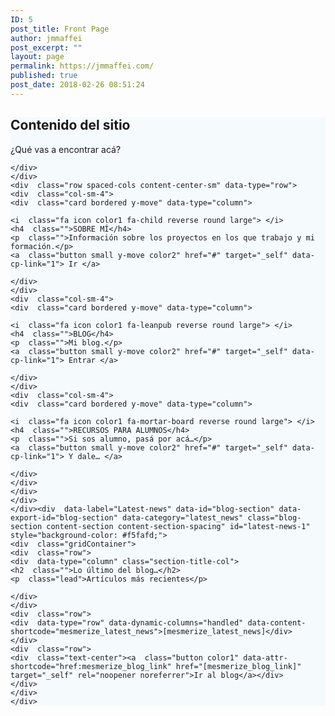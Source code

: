 ```yaml
---
ID: 5
post_title: Front Page
author: jmmaffei
post_excerpt: ""
layout: page
permalink: https://jmmaffei.com/
published: true
post_date: 2018-02-26 08:51:24
---
```

<div  data-label="Features" data-id="features-13-card-bordered" data-export-id="features-13-card-bordered" data-category="features" class="features-13 content-section content-section-spacing" id="contenido" style="background-color: #f5fafd;">
    <div  class="gridContainer">
    <div  class="row text-center">
    <div  class="section-title-col" data-type="column">
    <h2  class="">Contenido del sitio</h2>
    <p  class="lead">¿Qué vas a encontrar acá?</p>
    
    </div>
    </div>
    <div  class="row spaced-cols content-center-sm" data-type="row">
    <div  class="col-sm-4">
    <div  class="card bordered y-move" data-type="column">
    
    <i  class="fa icon color1 fa-child reverse round large"> </i>
    <h4  class="">SOBRE MÍ</h4>
    <p  class="">Información sobre los proyectos en los que trabajo y mi formación.</p>
    <a  class="button small y-move color2" href="#" target="_self" data-cp-link="1"> Ir </a>
    
    </div>
    </div>
    <div  class="col-sm-4">
    <div  class="card bordered y-move" data-type="column">
    
    <i  class="fa icon color1 fa-leanpub reverse round large"> </i>
    <h4  class="">BLOG</h4>
    <p  class="">Mi blog.</p>
    <a  class="button small y-move color2" href="#" target="_self" data-cp-link="1"> Entrar </a>
    
    </div>
    </div>
    <div  class="col-sm-4">
    <div  class="card bordered y-move" data-type="column">
    
    <i  class="fa icon color1 fa-mortar-board reverse round large"> </i>
    <h4  class="">RECURSOS PARA ALUMNOS</h4>
    <p  class="">Si sos alumno, pasá por acá…</p>
    <a  class="button small y-move color2" href="#" target="_self" data-cp-link="1"> Y dale… </a>
    
    </div>
    </div>
    </div>
    </div>
    </div><div  data-label="Latest-news" data-id="blog-section" data-export-id="blog-section" data-category="latest_news" class="blog-section content-section content-section-spacing" id="latest-news-1" style="background-color: #f5fafd;">
    <div  class="gridContainer">
    <div  class="row">
    <div  data-type="column" class="section-title-col">
    <h2  class="">Lo último del blog…</h2>
    <p  class="lead">Artículos más recientes</p>
    
    </div>
    </div>
    <div  class="row">
    <div  data-type="row" data-dynamic-columns="handled" data-content-shortcode="mesmerize_latest_news">[mesmerize_latest_news]</div>
    </div>
    <div  class="row">
    <div  class="text-center"><a  class="button color1" data-attr-shortcode="href:mesmerize_blog_link" href="[mesmerize_blog_link]" target="_self" rel="noopener noreferrer">Ir al blog</a></div>
    </div>
    </div>
    </div>